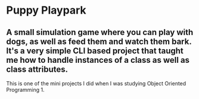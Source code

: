 # Puppy Playpark

A small simulation game where you can play with dogs, as well as feed them and watch them bark.
It's a very simple CLI based project that taught me how to handle instances of a class as well as class attributes.
----
This is one of the mini projects I did when I was studying Object Oriented Programming 1.

